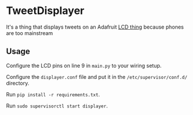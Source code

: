# TweetDisplayer

It's a thing that displays tweets on an Adafruit [LCD thing](http://i.imgur.com/GFed4jp.png) because phones are too mainstream

## Usage

Configure the LCD pins on line 9 in `main.py` to your wiring setup.

Configure the `displayer.conf` file and put it in the `/etc/supervisor/conf.d/` directory.

Run `pip install -r requirements.txt`.

Run `sudo supervisorctl start displayer`.
